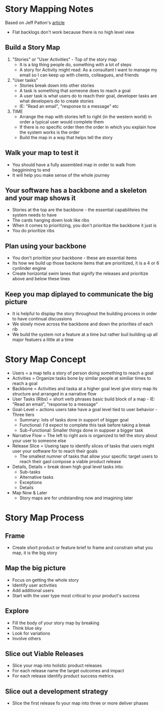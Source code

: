 # Story Mapping Notes

Based on Jeff Patton's [article](https://www.jpattonassociates.com/the-new-backlog/)

- Flat backlogs don't work because there is no high level view

## Build a Story Map

1. "Stories" or "User Activities" - Top of the story map
   - It is a big thing people do, something with a lot of steps
   - A story for Activity might read: As a consultant I want to manage my email so I can keep up with clients, colleagues, and friends
2. "User tasks"
   - Stories break down into other stories
   - A task is something that someone does to reach a goal
   - A user task is what users do to reach their goal, developer tasks are what developers do to create stories
   - IE: "Read an email", "response to a message" etc
3. TIME
   - Arrange the map with stories left to right (in the western world) in order a typical user would complete them
   - If there is no specific order then the order in which you explain how the system works is the order
   - Build the map in a way that helps tell the story

## Walk your map to test it

- You should have a fully assembled map in order to walk from begginining to end
- It will help you make sense of the whole journey

## Your software has a backbone and a skeleton and your map shows it

- Stories at the top are the backbone - the essential capabiliteies the system needs to have
- The cards hanging down look like ribs
- When it comes to prioritizing, you don't prioritize the backbone it just is
- You do prioritize ribs

## Plan using your backbone

- You don't prioritize your backbone - these are essential items
- Its how we build up those backone items that are prioritized, it is a 4 or 6 cynlinder engine
- Create horizontal swim lanes that signify the releases and prioritize above and below these lines

## Keep you map diplayed to communicate the big picture

- It is helpful to display the story throughout the building process in order to have continual discussions
- We slowly move across the backbone and down the priorities of each rib
- We build the system not a feature at a time but rather buil building up all major featuers a little at a time

# Story Map Concept

- Users = a map tells a story of person doing something to reach a goal
- Activities = Organize tasks bone by similar people at similiar times to reach a goal
- Backbone = Activities and taska at a higher goal level give story map its structure and arranged in a narrative flow
- User Tasks (Ribs) = short verb phrases basic build block of a map - IE: "Read an email", "response to a message"
- Goal-Level = actions users take have a goal level tied to user behavior - Three tiers
  - Summary: lots of tasks done in support of bigger goal
  - Functional: I'd expect to complete this task before taking a break
  - Sub-Functional: Smaller things done in suppoer a bigger task
- Narrative Flow = The left to right axis is organized to tell the story about your user to someone else
- Release Slice = Useing tape to identify slices of tasks that users might user your software for to reach their goals
  - The smallest numner of tasks that allow your specific target users to reach their gaol compose a viable product release
- Details, Details = break down high goal level tasks into:
  - Sub-tasks
  - Alternative tasks
  - Exceptions
  - Details
- Map Now & Later
  - Story maps are for undstanding now and imagining later

# Story Map Process

## Frame

- Create short product or feature brief to frame and constrain what you map, it is the big story

## Map the big picture

- Focus on getting the whole story
- Identify user activities
- Add additional users
- Start with the user type most critical to your product's success

## Explore

- Fill the body of your story map by breaking
- Think blue sky
- Look for variations
- Involve others

## Slice out Viable Releases

- Slice your map into holistic product releases
- For each release name the target outcomes and impact
- For each release identify product success metrics

## Slice out a development strategy

- Slice the first release fo your map into three or more deliver phases
